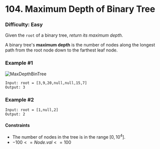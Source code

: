 # 104. Maximum Depth of Binary Tree
### Difficulty: Easy

Given the `root` of a binary tree, *return its maximum depth*.

A binary tree's **maximum depth** is the number of nodes along the longest path from the root node down to the farthest leaf node.

### Example #1

![MaxDepthBinTree](https://assets.leetcode.com/uploads/2020/11/26/tmp-tree.jpg)

```
Input: root = [3,9,20,null,null,15,7]
Output: 3
```

### Example #2

```
Input: root = [1,null,2]
Output: 2
```

#### Constraints

- The number of nodes in the tree is in the range $[0, 10^4]$.
- $-100 <= Node.val <= 100$